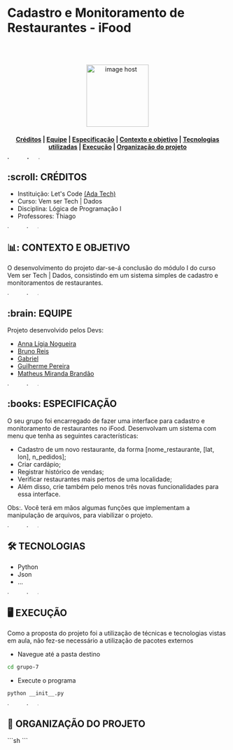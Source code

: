 # Cadastro e Monitoramento de Restaurantes - iFood

<br>
</br>
<p align="center"> 
<a href="https://images.app.goo.gl/QpYQAZbj5fb2xocHA" target="_blank"><img src="https://images.app.goo.gl/QpYQAZbj5fb2xocHA" alt="image host" height="142px"/></a>
</p>

<h4> <p align="center"> <a href="#creditos">Créditos</a> | <a href="#equipe">Equipe</a> | <a href="#especificacao">Especificação</a> | <a href="#contexto">Contexto e objetivo</a> | <a href="#tecnologias">Tecnologias utilizadas</a> | <a href="execucao">Execução</a> | <a href="#organização">Organização do projeto</a> </p>

<a href="https://imgbox.com/3tZuCnVg" target="_blank"><img src="https://images2.imgbox.com/42/88/3tZuCnVg_o.png" alt="image host" height="5px" width="900px"/></a>

<h2 id="creditos"> :scroll: CRÉDITOS</h2>

- Instituição: Let's Code <a href="https://www.linkedin.com/school/adatechbr/">(Ada Tech)</a>
- Curso: Vem ser Tech | Dados
- Disciplina: Lógica de Programação I
- Professores: Thiago

<a href="https://imgbox.com/3tZuCnVg" target="_blank"><img src="https://images2.imgbox.com/42/88/3tZuCnVg_o.png" alt="image host" height="5px" width="900px"/></a>

<h2 id="contexto"> 📊: CONTEXTO E OBJETIVO</h2>

O desenvolvimento do projeto dar-se-á conclusão do módulo I do curso Vem ser Tech | Dados, consistindo em um sistema simples de cadastro e monitoramentos de restaurantes.

<a href="https://imgbox.com/3tZuCnVg" target="_blank"><img src="https://images2.imgbox.com/42/88/3tZuCnVg_o.png" alt="image host" height="5px" width="900px"/></a>

<h2 id="equipe"> :brain: EQUIPE</h2>

Projeto desenvolvido pelos Devs:

- [Anna Lígia Nogueira]()
- [Bruno Reis](https://github.com/brunorreiss)
- [Gabriel](https://github.com/gabrielvmdvital)
- [Guilherme Pereira]()
- [Matheus Miranda Brandão](https://github.com/MatBrands)

<a href="https://imgbox.com/3tZuCnVg" target="_blank"><img src="https://images2.imgbox.com/42/88/3tZuCnVg_o.png" alt="image host" height="5px" width="900px"/></a>

<h2 id="especificacao"> :books: ESPECIFICAÇÃO</h2>

O seu grupo foi encarregado de fazer uma interface para cadastro e monitoramento de restaurantes no iFood. Desenvolvam um sistema com menu que tenha as seguintes características:
- Cadastro de um novo restaurante, da forma [nome_restaurante, [lat, lon], n_pedidos];
- Criar cardápio;
- Registrar histórico de vendas;
- Verificar restaurantes mais pertos de uma localidade;
- Além disso, crie também pelo menos três novas funcionalidades para essa interface. 

Obs:. Você terá em mãos algumas funções que implementam a manipulação de arquivos, para viabilizar o projeto. 

<a href="https://imgbox.com/3tZuCnVg" target="_blank"><img src="https://images2.imgbox.com/42/88/3tZuCnVg_o.png" alt="image host" height="5px" width="900px"/></a>

<h2 id="tecnologias"> 🛠️ TECNOLOGIAS</h2>

- Python
- Json
- ...

<a href="https://imgbox.com/3tZuCnVg" target="_blank"><img src="https://images2.imgbox.com/42/88/3tZuCnVg_o.png" alt="image host" height="5px" width="900px"/></a>

<h2 id="execucao"> 🖥️ EXECUÇÃO</h2>

Como a proposta do projeto foi a utilização de técnicas e tecnologias vistas em aula, não fez-se necessário a utilização de pacotes externos

- Navegue até a pasta destino
```sh
cd grupo-7
```

- Execute o programa
```sh
python __init__.py
```

<a href="https://imgbox.com/3tZuCnVg" target="_blank"><img src="https://images2.imgbox.com/42/88/3tZuCnVg_o.png" alt="image host" height="5px" width="900px"/></a>

<h2 id="execucao"> 📂 ORGANIZAÇÃO DO PROJETO</h2>
```sh
```
